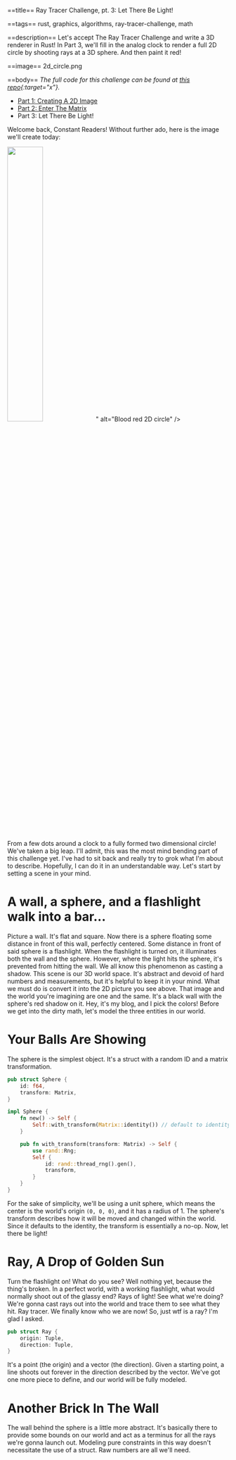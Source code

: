 ==title==
Ray Tracer Challenge, pt. 3: Let There Be Light!

==tags==
rust, graphics, algorithms, ray-tracer-challenge, math

==description==
Let's accept The Ray Tracer Challenge and write a 3D renderer in Rust!
In Part 3, we'll fill in the analog clock to render a full 2D circle by shooting
rays at a 3D sphere. And then paint it red!

==image==
2d_circle.png

==body==
_The full code for this challenge can be found at [this repo](https://github.com/bahelms/ray_tracer){:target="x"}._

* [Part 1: Creating A 2D Image](/articles/ray-tracer-part1)
* [Part 2: Enter The Matrix](/articles/ray-tracer-part2)
* Part 3: Let There Be Light!

Welcome back, Constant Readers! Without further ado, here is the image we'll create
today:

<div class="flex" style="justify-content:center;">
  <img class="md-image" style="width:40%;" src="<%= img_url.("2d_circle.png") %>" alt="Blood red 2D circle" />
</div>

From a few dots around a clock to a fully formed two dimensional circle! We've taken a big leap.
I'll admit, this was the most mind bending part of this challenge yet. I've had to sit back and
really try to grok what I'm about to describe. Hopefully, I can do it in an understandable way.
Let's start by setting a scene in your mind.

# A wall, a sphere, and a flashlight walk into a bar...
Picture a wall. It's flat and square. Now there is a sphere floating some distance
in front of this wall, perfectly centered. Some distance in front of said sphere is a flashlight.
When the flashlight is turned on, it illuminates both the wall and the sphere.
However, where the light hits the sphere, it's prevented from hitting the wall.
We all know this phenomenon as casting a shadow. This scene is our 3D world space.
It's abstract and devoid of hard numbers and measurements, but it's helpful to keep it in your mind.
What we must do is convert it into the 2D picture you see above. That image and
the world you're imagining are one and the same. It's a black wall with the sphere's red shadow on it.
Hey, it's my blog, and I pick the colors! Before we get into the dirty math,
let's model the three entities in our world.

# Your Balls Are Showing
The sphere is the simplest object. It's a struct with a random ID and a matrix
transformation.
```rust
pub struct Sphere {
    id: f64,
    transform: Matrix,
}

impl Sphere {
    fn new() -> Self {
        Self::with_transform(Matrix::identity()) // default to identity
    }

    pub fn with_transform(transform: Matrix) -> Self {
        use rand::Rng;
        Self {
            id: rand::thread_rng().gen(),
            transform,
        }
    }
}
```
For the sake of simplicity, we'll be using a unit sphere, which means the center is
the world's origin `(0, 0, 0)`, and it has a radius of 1. The sphere's transform describes how it will
be moved and changed within the world. Since it defaults to the identity, the transform
is essentially a no-op. Now, let there be light!

# Ray, A Drop of Golden Sun
Turn the flashlight on! What do you see? Well nothing yet, because the thing's broken.
In a perfect world, with a working flashlight, what would normally shoot out of the
glassy end? Rays of light! See what we're doing? We're gonna cast rays out
into the world and trace them to see what they hit. Ray tracer. We finally know who we are now!
So, just wtf is a ray? I'm glad I asked.
```rust
pub struct Ray {
    origin: Tuple,
    direction: Tuple,
}
```
It's a point (the origin) and a vector (the direction). Given a starting point, a line
shoots out forever in the direction described by the vector. We've got one more piece
to define, and our world will be fully modeled.

# Another Brick In The Wall
The wall behind the sphere is a little more abstract. It's basically there to provide
some bounds on our world and act as a terminus for all the rays we're gonna launch out.
Modeling pure constraints in this way doesn't necessitate the use of a struct.
Raw numbers are all we'll need.
